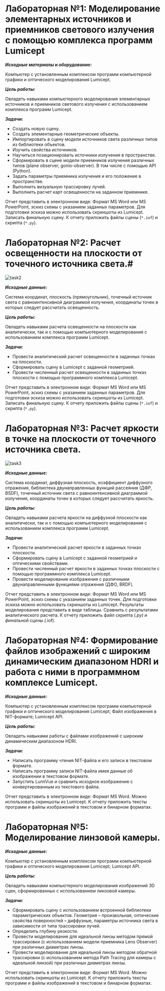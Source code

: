 # Лабораторная №1: Моделирование элементарных источников и приемников светового излучения с помощью комплекса программ Lumicept #

***Исходные материалы и оборудование:***

Компьютер с установленным комплексом программ компьютерной графики и оптического моделирования Lumicept.

***Цель работы:***

Овладеть навыками компьютерного моделирования элементарных источников и приемников светового излучения с использованием комплекса программ Lumicept.

***Задачи:***

- Создать новую сцену.
- Создать элементарные геометрические объекты.
- Импортировать в сцену модели источников света различных типов из библиотеки объектов.
- Изучить свойства источников.
- Научиться позиционировать источники излучения в пространстве.
- Сформировать в сцене модели приемников излучения различных типов (plane
observer, gonio-observer). В том числе с помощью API (Python).
- Задать параметры приемника излучения и его положение в пространстве.
- Выполнить визуальную трассировку лучей.
- Выполнить расчет карт освещенности на заданном приемнике.

Отчет представить в электронном виде: Формат MS Word или MS PowerPoint, эскиз схемы с указанием заданных параметров. Для подготовки эскиза можно использовать скриншоты из Lumicept. Записать финальную сцену. К отчету приложить файлы сцены (`*.iof`) и скрипта (`*.py`).

# Лабораторная №2: Расчет освещенности на плоскости от точечного источника света.#
![task2](lab2-02.10.22/task.JPG)

***Исходные данные:***

Система координат, плоскость (прямоугольник), точечный источник света с равноинтенсивной диаграммой излучения, координаты точек в которых следует рассчитать освещенность.

***Цель работы:***

Овладеть навыками расчета освещенности на плоскости как аналитически, так и с помощью компьютерного моделирования с использованием комплекса программ Lumicept.

***Задачи:***

- Провести аналитический расчет освещенности в заданных точках на плоскости.
- Сформировать сцену в Lumicept с заданной геометрией.
- Провести численный расчет освещенности в заданных точках плоскости с помощью программного комплекса Lumicept.

Отчет представить в электронном виде: Формат MS Word или MS PowerPoint, эскиз схемы с указанием заданных параметров. Для подготовки эскиза можно использовать скриншоты из Lumicept. Записать финальную сцену. К отчету приложить файлы сцены (`*.iof`) и скрипта (`*.py`).

# Лабораторная №3: Расчет яркости в точке на плоскости от точечного источника света. #
![task3](lab3-18.10.22/task.jpeg)

***Исходные данные:***

Система координат, диффузная плоскость, коэффициент диффузного отражения, библиотека двунаправленных функций рассеяния (ДФР, BSDF), точечный источник света с равноинтенсивной диаграммой излучения, координаты точек в которых следует рассчитать яркость.

***Цель работы:***

Овладеть навыками расчета яркости на диффузной плоскости как аналитически, так и с помощью компьютерного моделирования с использованием комплекса программ Lumicept.

***Задачи:***

- Провести аналитический расчет яркости в заданных точках плоскости.
- Сформировать сцену в Lumicept с заданной геометрией и оптическими свойствами.
- Провести численный расчет яркости в заданных точках плоскости с помощью программного комплекса Lumicept.
- Провести моделирование изображения с различными двунаправленными функциями отражения (ДФО, BRDF).

Отчет представить в электронном виде: Формат MS Word или MS PowerPoint, эскиз схемы с указанием заданных точек. Для подготовки эскиза можно использовать скриншоты из Lumicept. Результаты моделирования представить в виде таблицы. Сравнить с результатами аналитического расчета. К отчету приложить файл скрипта (*.py) и финальной сцены (*.iof).

# Лабораторная №4: Формирование файлов изображений с широким динамическим диапазоном HDRI и работа с ними в программном комплексе Lumicept. #

***Исходные данные:***

Компьютер с установленным комплексом программ компьютерной графики и оптического моделирования Lumicept; Файл изображения в NIT-формате; Lumicept API.

***Цель работы:***

Овладеть навыками работы с файлами изображений с широким динамическим диапазоном HDRI.

***Задачи:***

- Написать программу чтения NIT-файла и его записи в текстовом формате. 
- Написать программу записи NIT-файла имея данные об изображении в текстовом формате. 
- Запустить LumiVue и сравнить исходное изображение с конвертированным из текстового файла. 

Отчет представить в электронном виде: Формат MS Word. Можно использовать скриншоты из Lumicept. К отчету приложить тексты программ и файлы изображений в текстовом и бинарном форматах. 

# Лабораторная №5: Моделирование линзовой камеры. #

***Исходные данные:***

Компьютер с установленным комплексом программ компьютерной графики и оптического моделирования Lumicept; Lumicept API.

***Цель работы:***

Овладеть навыками компьютерного моделирования изображений 3D сцен, сформированных с использованием линзовой камеры.

***Задачи:***

- Сформировать сцену с использованием встроенной библиотеки параметрических объектов. Геометрия – произвольная, оптические свойства поверхностей – диффузные, параметры источника света в зависимости от типа трассировки лучей.
- Определить глубину резкости.
- Провести моделирование для идеальной линзы методом прямой трассировки (с использованием модели приемника Lens Observer) при различных диаметрах линзы.
- Провести моделирование для идеальной линзы методом обратной трассировки (с использованием метода Path Tracing для камеры с идеальной линзой) при различных диаметрах линзы.

Отчет представить в электронном виде: Формат MS Word. Можно использовать скриншоты из Lumicept. К отчету приложить тексты программ и файлы изображений в текстовом и бинарном форматах. 